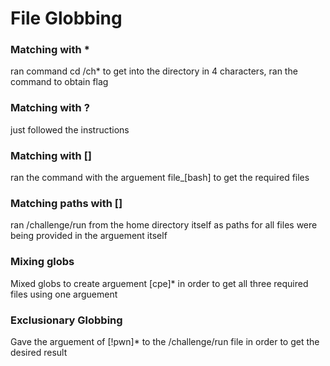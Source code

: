 # File Globbing

### Matching with *
ran command cd /ch* to get into the directory in 4 characters, ran the command to obtain flag

### Matching with ?
just followed the instructions

### Matching with []
ran the command with the arguement file_[bash] to get the required files 

### Matching paths with []
ran /challenge/run from the home directory itself as paths for all files were being provided in the arguement itself 

### Mixing globs
Mixed globs to create arguement [cpe]* in order to get all three required files using one arguement

### Exclusionary Globbing
Gave the arguement of [!pwn]* to the /challenge/run file in order to get the desired result
